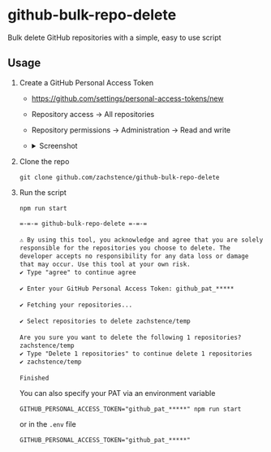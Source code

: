 # github-bulk-repo-delete

Bulk delete GitHub repositories with a simple, easy to use script

## Usage

1. Create a GitHub Personal Access Token
	- https://github.com/settings/personal-access-tokens/new
	- Repository access -> All repositories
	- Repository permissions -> Administration -> Read and write
	- <details>
		<summary>Screenshot</summary>

		![Personal Access Token creation screenshot](./pat.png)
		</details>

2. Clone the repo
	```
	git clone github.com/zachstence/github-bulk-repo-delete
	```

3. Run the script
	```
	npm run start
	```
	```
	=-=-= github-bulk-repo-delete =-=-=

	⚠ By using this tool, you acknowledge and agree that you are solely responsible for the repositories you choose to delete. The developer accepts no responsibility for any data loss or damage that may occur. Use this tool at your own risk.
	✔ Type "agree" to continue agree

	✔ Enter your GitHub Personal Access Token: github_pat_*****

	✔ Fetching your repositories...

	✔ Select repositories to delete zachstence/temp

	Are you sure you want to delete the following 1 repositories?
	zachstence/temp
	✔ Type "Delete 1 repositories" to continue delete 1 repositories
	✔ zachstence/temp

	Finished
	```

	You can also specify your PAT via an environment variable
	```
	GITHUB_PERSONAL_ACCESS_TOKEN="github_pat_*****" npm run start
	```
	or in the `.env` file
	```
	GITHUB_PERSONAL_ACCESS_TOKEN="github_pat_*****"
	```
